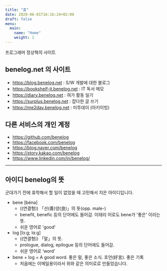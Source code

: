 ```yaml
---
title: "홈"
date: 2020-06-01T16:16:24+02:00
draft: false
menu:
  main:
    name: "Home"
    weight: 1
---
```


프로그래머 정상혁의 사이트

## benelog.net 의 사이트
* https://blog.benelog.net : S/W 개발에 대한 블로그
* https://bookshelf-it.benelog.net : IT 독서 메모
* https://diary.benelog.net : 여가 활동 일기
* https://surplus.benelog.net : 잡다한 글 쓰기
* https://me2day.benelog.net : 미투데이 (아키이빙)

## 다른 서비스의 개인 계정
* https://github.com/benelog
* https://facebook.com/benelog
* https://blog.naver.com/benelog
* https://story.kakao.com/benelog
* https://www.linkedin.com/in/benelog/

----

## 아이디 benelog의 뜻

군대가기 전에 휴학해서 할 일이 없었을 때 고민해서 지은 아이디입니다.

- bene [bénə]
    - ((연결형)) 「선(善)양(良)」의 뜻(opp. male-)
    - benefit, benefic 등의 단어에도 들어감. 이태리 어로도 bene가 '좋은' 이라는 뜻.
    - 쉬운 영어로 'good'
- log [lɔːɡ; lɑːɡ]
    - ((연결형)) 「말」의 뜻.
    - prologue, dialog, epilogue 등의 단어에도 들어감.
    - 쉬운 영어로 ‘word'
- bene + log =  A good word. 좋은 말, 좋은 소식. 호언(好言). 좋은 기록
    - 처음에는 이메일용이라서 위와 같은 의미로로 만들었습니다.

